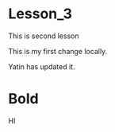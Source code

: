 
# Lesson_3

This is second lesson

This is my first change locally.

Yatin has updated it.
# Bold
HI 
